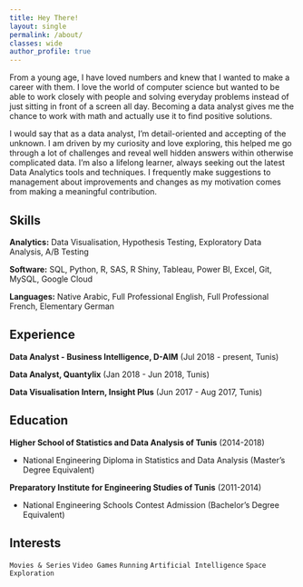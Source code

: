 ```yaml
---
title: Hey There!
layout: single
permalink: /about/
classes: wide
author_profile: true
---
```


From a young age, I have loved numbers and knew that I wanted to make a career with them. I love the world of computer science but wanted to be able to work closely with people and solving everyday problems instead of just sitting in front of a screen all day. Becoming a data analyst gives me the chance to work with math and actually use it to find positive solutions.

I would say that as a data analyst, I’m detail-oriented and accepting of the unknown. I am driven by my curiosity and love exploring, this helped me go through a lot of challenges and reveal well hidden answers within otherwise complicated data. I’m also a lifelong learner, always seeking out the latest Data Analytics tools and techniques. I frequently make suggestions to management about improvements and changes as my motivation comes from making a meaningful contribution.

Skills
------
**Analytics:** Data Visualisation, Hypothesis Testing, Exploratory Data Analysis, A/B Testing

**Software:** SQL, Python, R, SAS, R Shiny, Tableau, Power BI, Excel, Git, MySQL, Google Cloud

**Languages:** Native Arabic, Full Professional English, Full Professional French, Elementary German

Experience
---------
**Data Analyst - Business Intelligence, D-AIM** (Jul 2018 - present, Tunis)

**Data Analyst, Quantylix** (Jan 2018 - Jun 2018, Tunis)

**Data Visualisation Intern, Insight Plus** (Jun 2017 - Aug 2017, Tunis)

Education
---------
**Higher School of Statistics and Data Analysis of Tunis** (2014-2018)

- National Engineering Diploma in Statistics and Data Analysis (Master’s Degree Equivalent)

**Preparatory Institute for Engineering Studies of Tunis** (2011-2014)

- National Engineering Schools Contest Admission (Bachelor’s Degree Equivalent)

Interests
--------
`Movies & Series` `Video Games` `Running` `Artificial Intelligence` `Space Exploration`
